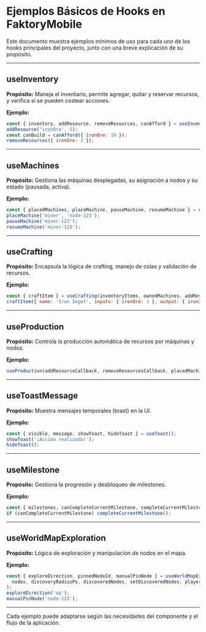 # Ejemplos Básicos de Hooks en FaktoryMobile

Este documento muestra ejemplos mínimos de uso para cada uno de los hooks principales del proyecto, junto con una breve explicación de su propósito.

---

## useInventory

**Propósito:** Maneja el inventario, permite agregar, quitar y reservar recursos, y verifica si se pueden costear acciones.

**Ejemplo:**
```javascript
const { inventory, addResource, removeResources, canAfford } = useInventory();
addResource('ironOre', 5);
const canBuild = canAfford({ ironOre: 10 });
removeResources({ ironOre: 2 });
```

---

## useMachines

**Propósito:** Gestiona las máquinas desplegadas, su asignación a nodos y su estado (pausada, activa).

**Ejemplo:**
```javascript
const { placedMachines, placeMachine, pauseMachine, resumeMachine } = useMachines(inventory, removeResourcesCallback, allResourceNodes);
placeMachine('miner', 'node-123');
pauseMachine('miner-123');
resumeMachine('miner-123');
```

---

## useCrafting

**Propósito:** Encapsula la lógica de crafting, manejo de colas y validación de recursos.

**Ejemplo:**
```javascript
const { craftItem } = useCrafting(inventoryItems, ownedMachines, addResource, removeResources, canAfford, addMachine);
craftItem({ name: 'Iron Ingot', inputs: { ironOre: 1 }, output: { ironIngot: 1 }, machine: 'smelter' }, 1);
```

---

## useProduction

**Propósito:** Controla la producción automática de recursos por máquinas y nodos.

**Ejemplo:**
```javascript
useProduction(addResourceCallback, removeResourcesCallback, placedMachines, allResourceNodes, nodeAmounts, onDepleteNode);
```

---

## useToastMessage

**Propósito:** Muestra mensajes temporales (toast) en la UI.

**Ejemplo:**
```javascript
const { visible, message, showToast, hideToast } = useToast();
showToast('¡Acción realizada!');
hideToast();
```

---

## useMilestone

**Propósito:** Gestiona la progresión y desbloqueo de milestones.

**Ejemplo:**
```javascript
const { milestones, canCompleteCurrentMilestone, completeCurrentMilestone } = useMilestone(inventory, discoveredCount);
if (canCompleteCurrentMilestone) completeCurrentMilestone();
```

---

## useWorldMapExploration

**Propósito:** Lógica de exploración y manipulación de nodos en el mapa.

**Ejemplo:**
```javascript
const { exploreDirection, pinnedNodeId, manualPinNode } = useWorldMapExploration(
  nodes, discoveryRadiusPx, discoveredNodes, setDiscoveredNodes, playerMapPosition, setPlayerMapPosition, onMove
);
exploreDirection('up');
manualPinNode('node-123');
```

---

Cada ejemplo puede adaptarse según las necesidades del componente y el flujo de la aplicación.